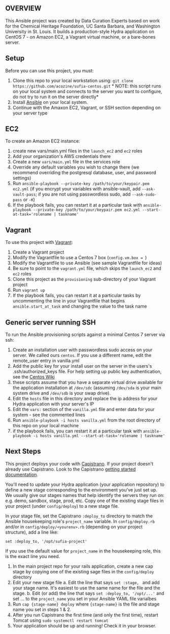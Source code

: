 ## OVERVIEW
This Ansible project was created by Data Curation Experts based on work for the Chemical Heritage Foundation, UC Santa Barbara, and Washington University in St. Louis. It builds a production-style Hydra application on CentOS 7 - on Amazon EC2, a Vagrant virtual machine, or a bare-bones server.

## Setup
Before you can use this project, you must:

1. Clone this repo to your local workstation using: `git clone https://github.com/acozine/sufia-centos.git`  * NOTE: this script runs on your local system 
   and connects to the server you want to configure, do not try to run it on the server directly*
1. Install [Ansible](http://docs.ansible.com/intro_installation.html) on your local system.
1. Continue with the Amaxon EC2, Vagrant, or SSH section depending on your server type

## EC2

To create an Amazon EC2 instance:

1. create new vars/main.yml files in the `launch_ec2` and `ec2` roles  
1. Add your organization's AWS credentials there
1. Create a new `vars/main.yml` file in the services role  
1. Override any default variables you wish to change there (we recommend overriding the postgresql database, user, and password settings)  
1. Run `ansible-playbook --private-key /path/to/your/keypair.pem ec2.yml` (if you encrypt your variables with ansible-vault, add `--ask-vault-pass`; if you are not using passwordless sudo, add `--ask-sudo-pass` or `-K`)  
1. If the playbook fails, you can restart it at a particular task with `ansible-playbook --private-key /path/to/your/keypair.pem ec2.yml --start-at-task='rolename | taskname'`  

## Vagrant

To use this project with [Vagrant](http://docs.vagrantup.com/v2/):

1. Create a Vagrant project  
1. Modify the Vagrantfile to use a Centos 7 box (`config.vm.box = `)  
1. Modify the Vagrantfile to use Ansible (see sample Vagrantfile for ideas)  
1. Be sure to point to the `vagrant.yml` file, which skips the `launch_ec2` and `ec2` roles
1. Clone this project as the `provisioning` sub-directory of your Vagrant project  
1. Run `vagrant up`  
1. If the playbook fails, you can restart it at a particular tasks by uncommenting the line in your Vagrantfile that begins `ansible.start_at_task` and changing the value to the task name  

## Generic server running SSH

To run the Ansible provisioning scripts against a minimal Centos 7 server via ssh:

1. Create an installation user with passwordless sudo access on your server.  We called ours `centos`.  If you use a different name, edit the remote\_user entry in vanilla.yml
1. Add the public key for your install user on the server in the users's .ssh/authorized\_keys file.  For help setting up public key authentication, see the [Centos Wiki](https://wiki.centos.org/HowTos/Network/SecuringSSH#head-9c5717fe7f9bb26332c9d67571200f8c1e4324bc) 
1. these scripts assume that you have a separate virtual drive available for the application installation at `/dev/sdc` (assuming `/dev/sda` is your main system drive and `/dev/sdb` is your swap drive).  
1. Edit the `hosts` file in this directory and replace the ip address for your Hydra application with your server's IP
1. Edit the `vars:` section of the `vanilla.yml` file and enter data for your system - see the commented lines
1. Run `ansible-playbook -i hosts vanilla.yml` from the root directory of this repo on your local machine
1. if the playbook fails, you can restart it at a particular task with `ansible-playbook -i hosts vanilla.yml --start-at-task='rolename | taskname'`  

## Next Steps

This project deploys your code with [Capistrano](http://capistranorb.com/). If your project doesn't already use 
Capistrano. Look to the Capistrano [getting started documentation](https://github.com/capistrano/capistrano#quick-start).

You'll need to update your Hydra application (your application repository) to define a new stage corresponding to the environment you've just set up.  
We usually give our stages names that help identify the servers they run on: e.g. demo, sandbox, stage, prod, etc.  Copy one of the existing stage files in your project (under `config/deploy`) to a new stage file.

 
In your stage file, set the Capistrano `:deploy_to` directory to match the Ansible housekeeping role's 
`project_name` variable. In `config/deploy.rb` and/or in `config/deploy/<yourenv>.rb` (depending on your project structure), 
add a line like:  

```
set :deploy_to, '/opt/sufia-project'
```
 
If you use the default value for `project_name` in the housekeeping role, this is the exact line you need.

1. In the main project repo for your rails application, create a new cap stage by copying one of the existing sage files in the `config/deploy` directory
1. Edit your new stage file
    a. Edit the line that says `set :stage, ` and add your stage name.  It's easiest to use the same name for the file and the stage.
    b. Edit (or add) the line that says `set :deploy_to, '/opt/...'` and set ... to the `project_name` you set in your Ansible YAML file varialbes
1. Run `cap {stage-name} deploy` where `{stage-name}` is the file and stage name you set in steps 1 & 2.  
1. After you run Capistrano the first time (and only the first time), restart Tomcat using `sudo systemctl restart tomcat`
1. Your application should be up and running! Check it in your browser.
   

